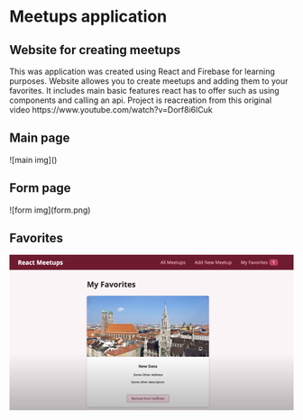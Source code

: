 # Meetups application

## Website for creating meetups

<p>
This was application was created using React and Firebase for learning purposes. Website allowes you to create meetups and adding them to your favorites. It includes main basic features react has to offer such as using components and calling an api.  Project is reacreation from this original video https://www.youtube.com/watch?v=Dorf8i6lCuk
</p>

<h2> Main page </h2>
![main img]()

<h2> Form page </h2>
![form img](form.png)

<h2> Favorites </h2>

![fav img](https://github.com/levi7x/MyImages/blob/main/ghub-imgs/meetups/fav.png?raw=true)
